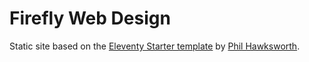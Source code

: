 # Firefly Web Design

Static site based on the [Eleventy Starter template](https://github.com/philhawksworth/eleventyone) by [Phil Hawksworth](https://twitter.com/philhawksworth).
